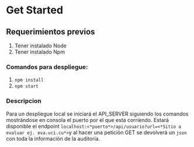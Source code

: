 # Get Started

## Requerimientos previos
1. Tener instalado Node
2. Tener instalado Npm

### Comandos para despliegue:
1. ```npm install``` 
2. ```npm start```

### Descripcion
Para un despliegue local se iniciará el API_SERVER siguiendo los comandos mostrándose en consola el puerto por el que esta corriendo. Estará disponible el endpoint ```localhost:<*puerto*>/api/usuario?url=<*Sitio a evaluar ej. eva.uci.cu*>```y al hacer una petición GET se devolverá un ```json``` con toda la información de la auditoría.

